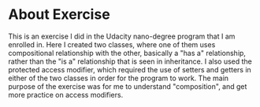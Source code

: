 # About Exercise

This is an exercise I did in the Udacity nano-degree program that I am enrolled in.  Here I created two classes, where one of them uses compositional relationship with the other, basically a "has a" relationship, rather than the "is a" relationship that is seen in inheritance.  I also used the protected access modifier, which required the use of setters and getters in either of the two classes in order for the program to work.  The main purpose of the exercise was for me to understand "composition", and get more practice on access modifiers.  
